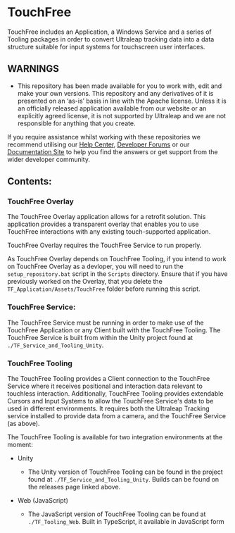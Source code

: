 # TouchFree
TouchFree includes an Application, a Windows Service and a series of Tooling packages in order to
convert Ultraleap tracking data into a data structure suitable for input systems for touchscreen
user interfaces.

## WARNINGS
- This repository has been made available for you to work with, edit and make your own versions.
This repository and any derivatives of it is presented on an ‘as-is’ basis in line with the Apache
license. Unless it is an officially released application available from our website or an explicitly
agreed license, it is not supported by Ultraleap and we are not responsible for anything that you
create.

If you require assistance whilst working with these repositories we recommend utilising our [Help Center](https://forums.leapmotion.com/), [Developer Forums](https://support.leapmotion.com/hc/en-us) or our [Documentation Site](https://docs.ultraleap.com/) to help you find the answers or get support from the wider developer community.

## Contents:

### TouchFree Overlay

The TouchFree Overlay application allows for a retrofit solution. This application provides
a transparent overlay that enables you to use TouchFree interactions with any existing touch-supported application.

TouchFree Overlay requires the TouchFree Service to run properly.

As TouchFree Overlay depends on TouchFree Tooling, if you intend to work on TouchFree Overlay as a
devloper, you will need to run the `setup_repository.bat` script in the `Scripts` directory. Ensure
that if you have previously worked on the Overlay, that you delete the `TF_Application/Assets/TouchFree`
folder before running this script.

### TouchFree Service:

The TouchFree Service must be running in order to make use of the TouchFree Application or any Client built with the TouchFree Tooling.
The TouchFree Service is built from within the Unity project found at `./TF_Service_and_Tooling_Unity`.

### TouchFree Tooling

The TouchFree Tooling provides a Client connection to the TouchFree Service where it receives positional and interaction data relevant to touchless interaction.
Additionally, TouchFree Tooling provides extendable Cursors and Input Systems to allow the TouchFree Service's data to be used in different environments. It requires
both the Ultraleap Tracking service installed to provide data from a camera, and the TouchFree Service
(as above).

The TouchFree Tooling is available for two integration environments at the moment:

* Unity
  * The Unity version of TouchFree Tooling can be found in the project found at
  `./TF_Service_and_Tooling_Unity`. Builds can be found on the releases page linked above.

* Web (JavaScript)
  * The JavaScript version of TouchFree Tooling can be found at
  `./TF_Tooling_Web`. Built in TypeScript, it available in JavaScript form
